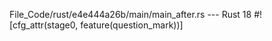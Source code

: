 File_Code/rust/e4e444a26b/main/main_after.rs --- Rust
                                                                                                                                                            18 #![cfg_attr(stage0, feature(question_mark))]

